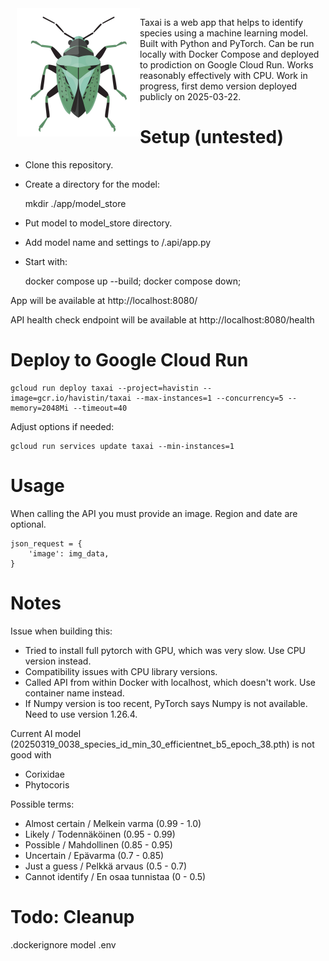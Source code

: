 
<img align="left" src="./app/static/logo_medium.png" alt="alt text" style="margin-left: 10px;"/>

Taxai is a web app that helps to identify species using a machine learning model. Built with Python and PyTorch. Can be run locally with Docker Compose and deployed to prodiction on Google Cloud Run. Works reasonably effectively with CPU. Work in progress, first demo version deployed publicly on 2025-03-22.


# Setup (untested)

- Clone this repository.
- Create a directory for the model:

    mkdir ./app/model_store

- Put model to model_store directory. 
- Add model name and settings to /.api/app.py
- Start with:

    docker compose up --build; docker compose down;

App will be available at http://localhost:8080/

API health check endpoint will be available at http://localhost:8080/health

# Deploy to Google Cloud Run

    gcloud run deploy taxai --project=havistin --image=gcr.io/havistin/taxai --max-instances=1 --concurrency=5 --memory=2048Mi --timeout=40

Adjust options if needed:

    gcloud run services update taxai --min-instances=1

# Usage

When calling the API you must provide an image. Region and date are optional.

    json_request = {
        'image': img_data,
    }

# Notes

Issue when building this:
- Tried to install full pytorch with GPU, which was very slow. Use CPU version instead.
-  Compatibility issues with CPU library versions.
- Called API from within Docker with localhost, which doesn't work. Use container name instead.
- If Numpy version is too recent, PyTorch says Numpy is not available. Need to use version 1.26.4.

Current AI model (20250319_0038_species_id_min_30_efficientnet_b5_epoch_38.pth) is not good with
- Corixidae
- Phytocoris

Possible terms:

- Almost certain / Melkein varma (0.99 - 1.0)
- Likely / Todennäköinen (0.95 - 0.99)
- Possible / Mahdollinen (0.85 - 0.95)
- Uncertain / Epävarma (0.7 - 0.85)
- Just a guess / Pelkkä arvaus (0.5 - 0.7)
- Cannot identify / En osaa tunnistaa (0 - 0.5)

# Todo: Cleanup

.dockerignore
model
.env

